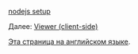 [nodejs setup](/ru-RU/viewer/nodejs.md ':include :type=markdown')

Далее: [Viewer (client-side)](/ru-RU/viewer/3legged/ui)

[Эта страница на английском языке](https://learnforge.autodesk.io/#/viewer/3legged/nodejs).
